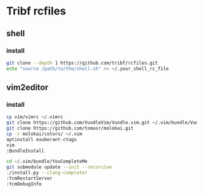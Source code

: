 # Tribf rcfiles

## shell
### install
```bash
git clone --depth 1 https://github.com/tribf/rcfiles.git
echo "source /path/to/the/shell.sh" >> ~/.your_shell_rc_file
```

## vim2editor
### install
```bash
cp vim/vimrc ~/.vimrc
git clone https://github.com/VundleVim/Vundle.vim.git ~/.vim/bundle/Vundle.vim
git clone https://github.com/tomasr/molokai.git
cp -r molokai/colors/ ~/.vim
aptinstall exuberant-ctags
vim
:BundleInstall

cd ~/.vim/bundle/YouCompleteMe
git submodule update --init --recursive
./install.py --clang-completer
:YcmRestartServer
:YcmDebugInfo
```
